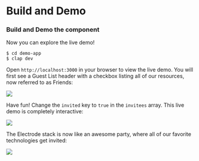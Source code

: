 # Build and Demo

### Build and Demo the component

Now you can explore the live demo!

    $ cd demo-app
    $ clap dev

Open `http://localhost:3000` in your browser to view the live demo. You will first see a Guest List header with a checkbox listing all of our resources, now referred to as Friends:

![](http://www.electrode.io/img/component-party-false.png)

Have fun! Change the `invited`  key to `true` in the `invitees` array. This live demo is completely interactive:

![](http://www.electrode.io/img/component-demo.png)

The Electrode stack is now like an awesome party, where all of our favorite technologies get invited:

![](http://www.electrode.io/img/component-party-true.png)
